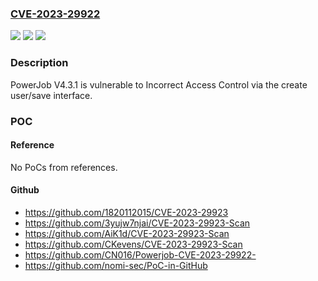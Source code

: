 ### [CVE-2023-29922](https://cve.mitre.org/cgi-bin/cvename.cgi?name=CVE-2023-29922)
![](https://img.shields.io/static/v1?label=Product&message=n%2Fa&color=blue)
![](https://img.shields.io/static/v1?label=Version&message=n%2Fa%20&color=brightgreen)
![](https://img.shields.io/static/v1?label=Vulnerability&message=n%2Fa&color=brightgreen)

### Description

PowerJob V4.3.1 is vulnerable to Incorrect Access Control via the create user/save interface.

### POC

#### Reference
No PoCs from references.

#### Github
- https://github.com/1820112015/CVE-2023-29923
- https://github.com/3yujw7njai/CVE-2023-29923-Scan
- https://github.com/AiK1d/CVE-2023-29923-Scan
- https://github.com/CKevens/CVE-2023-29923-Scan
- https://github.com/CN016/Powerjob-CVE-2023-29922-
- https://github.com/nomi-sec/PoC-in-GitHub

